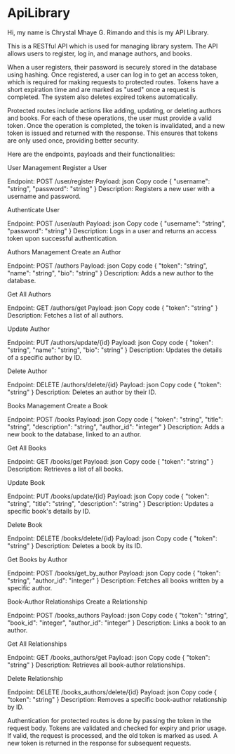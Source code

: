 # ApiLibrary

Hi, my name is Chrystal Mhaye G. Rimando and this is my API Library.

This is a RESTful API which is used for managing library system. The API allows users to register, log in, and manage authors, and books.

When a user registers, their password is securely stored in the database using hashing. Once registered, a user can log in to get an access token, which is required for making requests to protected routes. Tokens have a short expiration time and are marked as "used" once a request is completed. The system also deletes expired tokens automatically.

Protected routes include actions like adding, updating, or deleting authors and books. For each of these operations, the user must provide a valid token. Once the operation is completed, the token is invalidated, and a new token is issued and returned with the response. This ensures that tokens are only used once, providing better security.

Here are the endpoints, payloads and their functionalities:

User Management
Register a User

Endpoint: POST /user/register
Payload:
json
Copy code
{
  "username": "string",
  "password": "string"
}
Description: Registers a new user with a username and password.

Authenticate User

Endpoint: POST /user/auth
Payload:
json
Copy code
{
  "username": "string",
  "password": "string"
}
Description: Logs in a user and returns an access token upon successful authentication.

Authors Management
Create an Author

Endpoint: POST /authors
Payload:
json
Copy code
{
  "token": "string",
  "name": "string",
  "bio": "string"
}
Description: Adds a new author to the database.

Get All Authors

Endpoint: GET /authors/get
Payload:
json
Copy code
{
  "token": "string"
}
Description: Fetches a list of all authors.

Update Author

Endpoint: PUT /authors/update/{id}
Payload:
json
Copy code
{
  "token": "string",
  "name": "string",
  "bio": "string"
}
Description: Updates the details of a specific author by ID.

Delete Author

Endpoint: DELETE /authors/delete/{id}
Payload:
json
Copy code
{
  "token": "string"
}
Description: Deletes an author by their ID.

Books Management
Create a Book

Endpoint: POST /books
Payload:
json
Copy code
{
  "token": "string",
  "title": "string",
  "description": "string",
  "author_id": "integer"
}
Description: Adds a new book to the database, linked to an author.

Get All Books

Endpoint: GET /books/get
Payload:
json
Copy code
{
  "token": "string"
}
Description: Retrieves a list of all books.

Update Book

Endpoint: PUT /books/update/{id}
Payload:
json
Copy code
{
  "token": "string",
  "title": "string",
  "description": "string"
}
Description: Updates a specific book's details by ID.

Delete Book

Endpoint: DELETE /books/delete/{id}
Payload:
json
Copy code
{
  "token": "string"
}
Description: Deletes a book by its ID.

Get Books by Author

Endpoint: POST /books/get_by_author
Payload:
json
Copy code
{
  "token": "string",
  "author_id": "integer"
}
Description: Fetches all books written by a specific author.

Book-Author Relationships
Create a Relationship

Endpoint: POST /books_authors
Payload:
json
Copy code
{
  "token": "string",
  "book_id": "integer",
  "author_id": "integer"
}
Description: Links a book to an author.

Get All Relationships

Endpoint: GET /books_authors/get
Payload:
json
Copy code
{
  "token": "string"
}
Description: Retrieves all book-author relationships.

Delete Relationship

Endpoint: DELETE /books_authors/delete/{id}
Payload:
json
Copy code
{
  "token": "string"
}
Description: Removes a specific book-author relationship by ID.

Authentication for protected routes is done by passing the token in the request body. Tokens are validated and checked for expiry and prior usage. If valid, the request is processed, and the old token is marked as used. A new token is returned in the response for subsequent requests.

